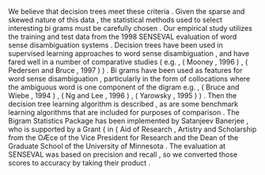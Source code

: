 We believe that decision trees meet these criteria . 
Given the sparse and skewed nature of this data , the statistical methods used to select interesting bi grams must be carefully chosen . 
Our empirical study utilizes the training and test data from the 1998 SENSEVAL evaluation of word sense disambiguation systems . 
Decision trees have been used in supervised learning approaches to word sense disambiguation , and have fared well in a number of comparative studies ( e.g. , ( Mooney , 1996 ) , ( Pedersen and Bruce , 1997 ) ) . 
Bi grams have been used as features for word sense disambiguation , particularly in the form of collocations where the ambiguous word is one component of the digram e.g. , ( Bruce and Wiebe , 1994 ) , ( Ng and Lee , 1996 ) , ( Yarowsky , 1995 ) ) . 
Then the decision tree learning algorithm is described , as are some benchmark learning algorithms that are included for purposes of comparison . 
The Bigram Statistics Package has been implemented by Satanjeev Banerjee , who is supported by a Grant { in { Aid of Research , Artistry and Scholarship from the OÆce of the Vice President for Research and the Dean of the Graduate School of the University of Minnesota . 
The evaluation at SENSEVAL was based on precision and recall , so we converted those scores to accuracy by taking their product . 
